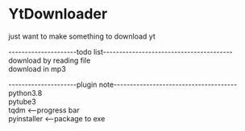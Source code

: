 # YtDownloader
just want to make something to download yt

---------------------todo list----------------------------------------  
download by reading file  
download in mp3  

---------------------plugin note--------------------------------------  
python3.8  
pytube3  
tqdm <--progress bar  
pyinstaller <--package to exe  
